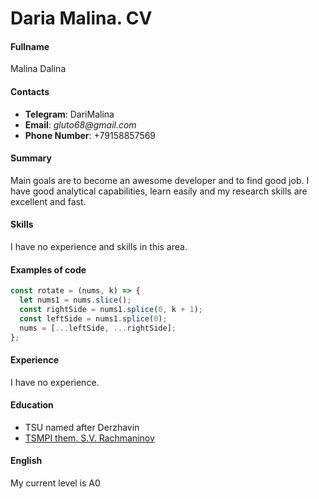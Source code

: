 # Daria Malina. CV

#### Fullname

Malina Dalina

#### Contacts

- **Telegram**: DariMalina
- **Email**: _gluto68@gmail.com_
- **Phone Number**: +79158857569

#### Summary

Main goals are to become an awesome developer and to find good job. I have good analytical capabilities, learn easily and my research skills are excellent and fast.

#### Skills

I have no experience and skills in this area.

#### Examples of code

```js
const rotate = (nums, k) => {
  let nums1 = nums.slice();
  const rightSide = nums1.splice(0, k + 1);
  const leftSide = nums1.splice(0);
  nums = [...leftSide, ...rightSide];
};
```

#### Experience

I have no experience.

#### Education

- TSU named after Derzhavin
- [TSMPI them. S.V. Rachmaninov](https://rachmaninov.ru/)

#### English

My current level is A0
